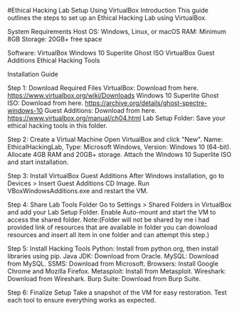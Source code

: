 #Ethical Hacking Lab Setup Using VirtualBox
Introduction
This guide outlines the steps to set up an Ethical Hacking Lab using VirtualBox. 

System Requirements
Host OS: Windows, Linux, or macOS
RAM: Minimum 8GB
Storage: 20GB+ free space

Software:
VirtualBox
Windows 10 Superlite Ghost ISO
VirtualBox Guest Additions
Ethical Hacking Tools

Installation Guide

Step 1: Download Required Files
VirtualBox: Download from here. https://www.virtualbox.org/wiki/Downloads
Windows 10 Superlite Ghost ISO: Download from here. https://archive.org/details/ghost-spectre-windows-10
Guest Additions: Download from here. https://www.virtualbox.org/manual/ch04.html
Lab Setup Folder: Save your ethical hacking tools in this folder.

Step 2: Create a Virtual Machine
Open VirtualBox and click "New".
Name: EthicalHackingLab, Type: Microsoft Windows, Version: Windows 10 (64-bit).
Allocate 4GB RAM and 20GB+ storage.
Attach the Windows 10 Superlite ISO and start installation.

Step 3: Install VirtualBox Guest Additions
After Windows installation, go to Devices > Insert Guest Additions CD Image.
Run VBoxWindowsAdditions.exe and restart the VM.

Step 4: Share Lab Tools Folder
Go to Settings > Shared Folders in VirtualBox and add your Lab Setup Folder.
Enable Auto-mount and start the VM to access the shared folder.
Note:(Folder will not be shared by me i had provided link of resources that are available in folder you can download resources and
insert all item in one folder and can attempt this step.)

Step 5: Install Hacking Tools
Python: Install from python.org, then install libraries using pip.
Java JDK: Download from Oracle.
MySQL: Download from MySQL.
SSMS: Download from Microsoft.
Browsers: Install Google Chrome and Mozilla Firefox.
Metasploit: Install from Metasploit.
Wireshark: Download from Wireshark.
Burp Suite: Download from Burp Suite.

Step 6: Finalize Setup
Take a snapshot of the VM for easy restoration.
Test each tool to ensure everything works as expected.




